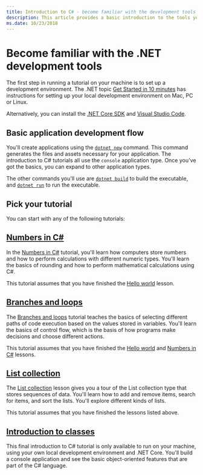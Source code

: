 ```yaml
---
title: Introduction to C# - become familiar with the development tools
description: This article provides a basic introduction to the tools you'll use to develop C# and .NET Applications on your machine.
ms.date: 10/23/2018
---
```

# Become familiar with the .NET development tools

The first step in running a tutorial on your machine is to set up a development environment.
The .NET topic [Get Started in 10 minutes](https://www.microsoft.com/net/core) has instructions for setting
up your local development environment on Mac, PC or Linux.

Alternatively, you can install the [.NET Core SDK](https://www.microsoft.com/net/download) and
[Visual Studio Code](https://code.visualstudio.com/).

## Basic application development flow

You'll create applications using the [`dotnet new`](../../../core/tools/dotnet-new.md) command. This command
generates the files and assets necessary for your application. The introduction to C# tutorials all use the `console` application type. Once you've got the basics, you can expand to other application types.

The other commands you'll use are [`dotnet build`](../../../core/tools/dotnet-build.md) to build the executable,
and [`dotnet run`](../../../core/tools/dotnet-run.md) to run the executable.

## Pick your tutorial

You can start with any of the following tutorials:

## [Numbers in C#](numbers-in-csharp-local.md)

In the [Numbers in C#](numbers-in-csharp-local.md) tutorial, you'll learn
how computers store numbers and how to perform calculations with different
numeric types. You'll learn the basics of rounding and how to perform
mathematical calculations using C#.

This tutorial assumes that you have finished the [Hello world](hello-world.yml) lesson.

## [Branches and loops](branches-and-loops-local.md)

The [Branches and loops](branches-and-loops-local.md) tutorial teaches the basics of selecting
different paths of code execution based on the values stored in variables. You'll learn the
basics of control flow, which is the basis of how programs make decisions and choose
different actions.

This tutorial assumes that you have finished the [Hello world](hello-world.yml) and
[Numbers in C#](numbers-in-csharp-local.md) lessons.

## [List collection](arrays-and-collections.md)

The [List collection](arrays-and-collections.md) lesson gives you
a tour of the List collection type that stores sequences of data. You'll learn how to add and remove items, search for items, and sort the lists. You'll explore different kinds of lists. 

This tutorial assumes that you have finished the lessons listed above.

## [Introduction to classes](introduction-to-classes.md)

This final introduction to C# tutorial is only available to run on your machine, using your own local development environment and .NET Core.
You'll build a console application and see the basic object-oriented features that are part of the C# language.
